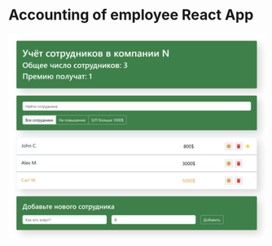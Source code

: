 # Accounting of employee React App
![Image alt](https://github.com/Kortohkin2/EmployeeBase/blob/main/logo.png?raw=true)




